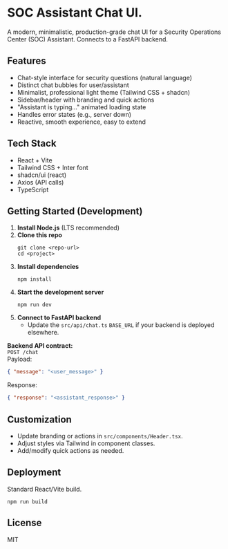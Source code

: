 
# SOC Assistant Chat UI.

A modern, minimalistic, production-grade chat UI for a Security Operations Center (SOC) Assistant. Connects to a FastAPI backend.

## Features

- Chat-style interface for security questions (natural language)
- Distinct chat bubbles for user/assistant
- Minimalist, professional light theme (Tailwind CSS + shadcn)
- Sidebar/header with branding and quick actions
- "Assistant is typing..." animated loading state
- Handles error states (e.g., server down)
- Reactive, smooth experience, easy to extend

## Tech Stack

- React + Vite
- Tailwind CSS + Inter font
- shadcn/ui (react)
- Axios (API calls)
- TypeScript

## Getting Started (Development)

1. **Install Node.js** (LTS recommended)
2. **Clone this repo**  
   ```
   git clone <repo-url>
   cd <project>
   ```
3. **Install dependencies**  
   ```
   npm install
   ```
4. **Start the development server**  
   ```
   npm run dev
   ```
5. **Connect to FastAPI backend**
   - Update the `src/api/chat.ts` `BASE_URL` if your backend is deployed elsewhere.

**Backend API contract:**  
`POST /chat`  
Payload:
```json
{ "message": "<user_message>" }
```
Response:
```json
{ "response": "<assistant_response>" }
```

## Customization

- Update branding or actions in `src/components/Header.tsx`.
- Adjust styles via Tailwind in component classes.
- Add/modify quick actions as needed.

## Deployment

Standard React/Vite build.  
```
npm run build
```

## License

MIT
